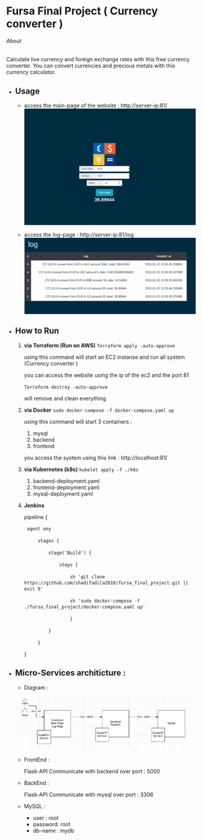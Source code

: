 # Fursa Final Project ( Currency converter )
###### About 
Calculate live currency and foreign exchange rates with this free currency converter. You can convert currencies and precious metals with this currency calculator.

* ## Usage 
    *   access the main-page of the website : http://server-ip:81/
        ![GitHub Logo](/ScreenShots/homepage.png)

    *   access the log-page  : http://server-ip:81/log
        ![GitHub Logo](/ScreenShots/log.png)
    
* ## How to Run 
    1. **via Terraform (Run on AWS)**
        `Terraform apply -auto-approve`

         using this command will start an  EC2 instanse and run all system (Currency converter )

         you can access the website using the ip of the ec2 and the port 81 
        
        `Terraform destroy -auto-approve` 

         will remove and clean everything 

    2. **via Docker** 
        `sudo docker-compose -f docker-compose.yaml up `
        
        using this command will start 3 containers : 
        1. mysql 
        2. backend
        3. frontend 
        
        you access the system using this link : http://localhost:81/

    3. **via Kubernetes (k8s)**
        `kubelet apply -f ./k8s` 
        1. backend-deployment.yaml 
        2. frontend-deployment.yaml 
        3. mysql-deployment.yaml

    4. **Jenkins** 

        pipeline {

            agent any

                stages {

                    stage('Build') {

                        steps {

                            sh 'git clone https://github.com/shadifadila2018/fursa_final_project.git || exit 0'

                            sh 'sudo docker-compose -f ./fursa_final_project/docker-compose.yaml up'

                            }

                    }

                }

         }

* ## Micro-Services architicture :

   * Diagram : 

    ![GitHub Logo](/ScreenShots/d.png)

    * FrontEnd : 

        Flask-API Communicate with backend over port : 5000
    
    * BackEnd : 

        Flask-API Communicate with mysql over port : 3306

    * MySQL : 

        * user : root 
        * password: root 
        * db-name : mydb


        
    



